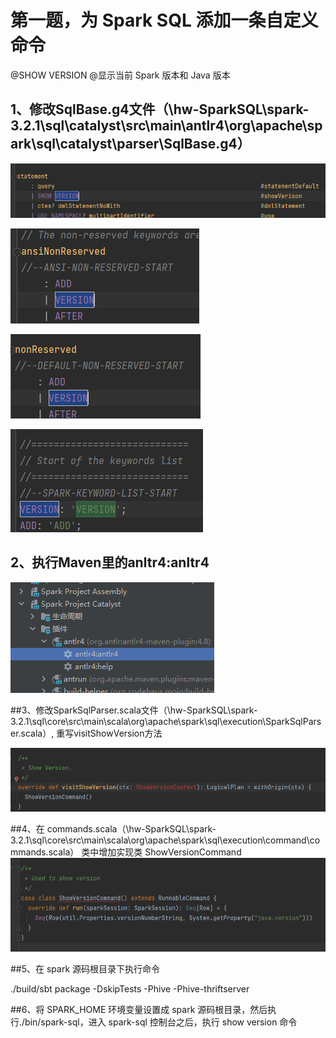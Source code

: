 # 第一题，为 Spark SQL 添加一条自定义命令
@SHOW VERSION
@显示当前 Spark 版本和 Java 版本


## 1、修改SqlBase.g4文件（\hw-SparkSQL\spark-3.2.1\sql\catalyst\src\main\antlr4\org\apache\spark\sql\catalyst\parser\SqlBase.g4）
![img.png](img.png)


![img_1.png](img_1.png)


![img_2.png](img_2.png)


![img_3.png](img_3.png)


## 2、执行Maven里的anltr4:anltr4
![img_4.png](img_4.png)


##3、修改SparkSqlParser.scala文件（\hw-SparkSQL\spark-3.2.1\sql\core\src\main\scala\org\apache\spark\sql\execution\SparkSqlParser.scala）, 重写visitShowVersion方法

![img_5.png](img_5.png)


##4、在 commands.scala（\hw-SparkSQL\spark-3.2.1\sql\core\src\main\scala\org\apache\spark\sql\execution\command\commands.scala） 类中增加实现类 ShowVersionCommand
![img_6.png](img_6.png)

##5、在 spark 源码根目录下执行命令

./build/sbt package -DskipTests -Phive -Phive-thriftserver

##6、将 SPARK_HOME 环境变量设置成 spark 源码根目录，然后执行./bin/spark-sql，进入 spark-sql 控制台之后，执行 show version 命令